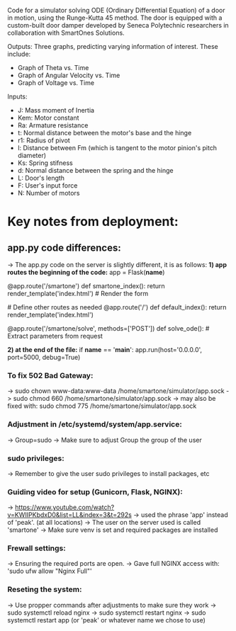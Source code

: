 Code for a simulator solving ODE (Ordinary Differential Equation) of a door in motion, using the Runge-Kutta 45 method. The door is equipped with a custom-built door damper developed by Seneca Polytechnic researchers in collaboration with SmartOnes Solutions.

Outputs:
Three graphs, predicting varying information of interest. These include:
- Graph of Theta vs. Time
- Graph of Angular Velocity vs. Time
- Graph of Voltage vs. Time

Inputs:
- J: Mass moment of Inertia
- Kem: Motor constant
- Ra: Armature resistance
- t: Normal distance between the motor's base and the hinge
- r1: Radius of pivot
- l: Distance between Fm (which is tangent to the motor pinion's pitch diameter)
- Ks: Spring stifness
- d: Normal distance between the spring and the hinge
- L: Door's length
- F: User's input force
- N: Number of motors


# Key notes from deployment:

## app.py code differences: 
-> The app.py code on the server is slightly different, it is as follows:
**1) app routes the beginning of the code:**
app = Flask(__name__)

@app.route('/smartone')
def smartone_index():
    return render_template('index.html')  # Render the form

\# Define other routes as needed
@app.route('/')
def default_index():
    return render_template('index.html')

@app.route('/smartone/solve', methods=['POST'])
def solve_ode():
    # Extract parameters from request


**2) at the end of the file:**
   if __name__ == '__main__':
    app.run(host='0.0.0.0', port=5000, debug=True)


### To fix 502 Bad Gateway:
-> sudo chown www-data:www-data /home/smartone/simulator/app.sock
-> sudo chmod 660 /home/smartone/simulator/app.sock
-> may also be fixed with: sudo chmod 775 /home/smartone/simulator/app.sock

### Adjustment in /etc/systemd/system/app.service:
-> Group=sudo
-> Make sure to adjust Group the group of the user

### sudo privileges:
-> Remember to give the user sudo privileges to install packages, etc


### Guiding video for setup (Gunicorn, Flask, NGINX):
-> https://www.youtube.com/watch?v=KWIIPKbdxD0&list=LL&index=3&t=292s
-> used the phrase 'app' instead of 'peak'. (at all locations) 
-> The user on the server used is called 'smartone'
-> Make sure venv is set and required packages are installed 


### Frewall settings:
-> Ensuring the required ports are open.
-> Gave full NGINX access with: 'sudo ufw allow "Nginx Full"'

### Reseting the system:
-> Use propper commands after adjustments to make sure they work
-> sudo systemctl reload nginx
-> sudo systemctl restart nginx
-> sudo systemctl restart app (or 'peak' or whatever name we chose to use)



